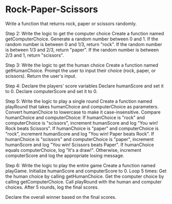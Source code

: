 # Rock-Paper-Scissors

Write a function that returns rock, paper or scissors randomly.

Step 2: Write the logic to get the computer choice
Create a function named getComputerChoice.
Generate a random number between 0 and 1.
If the random number is between 0 and 1/3, return "rock".
If the random number is between 1/3 and 2/3, return "paper".
If the random number is between 2/3 and 1, return "scissors".

Step 3: Write the logic to get the human choice
Create a function named getHumanChoice.
Prompt the user to input their choice (rock, paper, or scissors).
Return the user's input.

Step 4: Declare the players' score variables
Declare humanScore and set it to 0.
Declare computerScore and set it to 0.

Step 5: Write the logic to play a single round
Create a function named playRound that takes humanChoice and computerChoice as parameters.
Convert humanChoice to lowercase to make it case-insensitive.
Compare humanChoice and computerChoice:
If humanChoice is "rock" and computerChoice is "scissors", increment humanScore and log "You win! Rock beats Scissors".
If humanChoice is "paper" and computerChoice is "rock", increment humanScore and log "You win! Paper beats Rock".
If humanChoice is "scissors" and computerChoice is "paper", increment humanScore and log "You win! Scissors beats Paper".
If humanChoice equals computerChoice, log "It's a draw!".
Otherwise, increment computerScore and log the appropriate losing message.

Step 6: Write the logic to play the entire game
Create a function named playGame.
Initialize humanScore and computerScore to 0.
Loop 5 times:
Get the human choice by calling getHumanChoice.
Get the computer choice by calling getComputerChoice.
Call playRound with the human and computer choices.
After 5 rounds, log the final scores.

Declare the overall winner based on the final scores.
